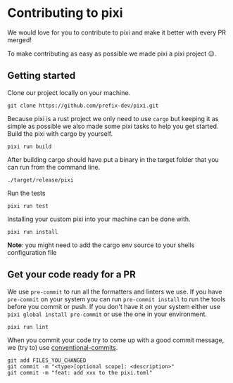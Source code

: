 # Contributing to pixi
We would love for you to contribute to pixi and make it better with every PR merged!

To make contributing as easy as possible we made pixi a pixi project :wink:.

## Getting started
Clone our project locally on your machine.

```
git clone https://github.com/prefix-dev/pixi.git
```

Because pixi is a rust project we only need to use `cargo` but keeping it as simple as possible we also made some pixi tasks to help you get started.
Build the pixi with cargo by yourself.
```
pixi run build
```

After building cargo should have put a binary in the target folder that you can run from the command line.
```
./target/release/pixi
```

Run the tests

```
pixi run test
```

Installing your custom pixi into your machine can be done with.
```
pixi run install
```
**Note**: you might need to add the cargo env source to your shells configuration file

## Get your code ready for a PR
We use `pre-commit` to run all the formatters and linters we use.
If you have `pre-commit` on your system you can run `pre-commit install` to run the tools before you commit or push.
If you don't have it on your system either use `pixi global install pre-commit` or use the one in your environment.
```shell
pixi run lint
```

When you commit your code try to come up with a good commit message, we (try to) use [conventional-commits](https://www.conventionalcommits.org/en/v1.0.0/).
```shell
git add FILES_YOU_CHANGED
git commit -m "<type>[optional scope]: <description>"
git commit -m "feat: add xxx to the pixi.toml"
```
